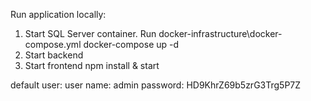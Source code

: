 Run application locally: 
1. Start SQL Server container. Run docker-infrastructure\docker-compose.yml
    docker-compose up -d
2. Start backend
3. Start frontend
    npm install & start


default user:
user name: admin
password: HD9KhrZ69b5zrG3Trg5P7Z